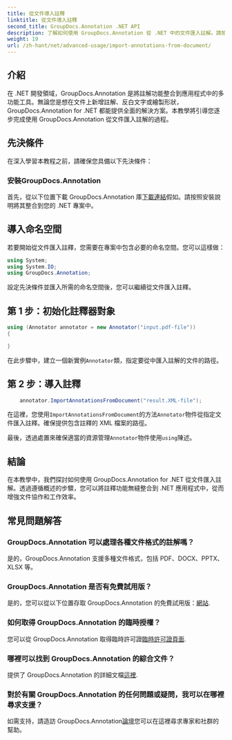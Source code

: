 ```yaml
---
title: 從文件導入註釋
linktitle: 從文件導入註釋
second_title: GroupDocs.Annotation .NET API
description: 了解如何使用 GroupDocs.Annotation 從 .NET 中的文件匯入註解。請按照我們的逐步教學進行無縫整合。
weight: 19
url: /zh-hant/net/advanced-usage/import-annotations-from-document/
---
```

## 介紹
在 .NET 開發領域，GroupDocs.Annotation 是將註解功能整合到應用程式中的多功能工具。無論您是想在文件上新增註解、反白文字或繪製形狀，GroupDocs.Annotation for .NET 都能提供全面的解決方案。本教學將引導您逐步完成使用 GroupDocs.Annotation 從文件匯入註解的過程。
## 先決條件
在深入學習本教程之前，請確保您具備以下先決條件：
### 安裝GroupDocs.Annotation
首先，從以下位置下載 GroupDocs.Annotation 庫[下載連結](https://releases.groupdocs.com/annotation/net/)假如。請按照安裝說明將其整合到您的 .NET 專案中。

## 導入命名空間
若要開始從文件匯入註釋，您需要在專案中包含必要的命名空間。您可以這樣做：

```csharp
using System;
using System.IO;
using GroupDocs.Annotation;
```

設定先決條件並匯入所需的命名空間後，您可以繼續從文件匯入註釋。
## 第 1 步：初始化註釋器對象
```csharp
using (Annotator annotator = new Annotator("input.pdf-file"))
{

}
```
在此步驟中，建立一個新實例`Annotator`類，指定要從中匯入註解的文件的路徑。
## 第 2 步：導入註釋
```csharp
	annotator.ImportAnnotationsFromDocument("result.XML-file");
```
在這裡，您使用`ImportAnnotationsFromDocument`的方法`Annotator`物件從指定文件匯入註釋。確保提供包含註釋的 XML 檔案的路徑。

最後，透過處置來確保適當的資源管理`Annotator`物件使用`using`陳述。

## 結論
在本教學中，我們探討如何使用 GroupDocs.Annotation for .NET 從文件匯入註解。透過遵循概述的步驟，您可以將註釋功能無縫整合到 .NET 應用程式中，從而增強文件協作和工作效率。
## 常見問題解答
### GroupDocs.Annotation 可以處理各種文件格式的註解嗎？
是的，GroupDocs.Annotation 支援多種文件格式，包括 PDF、DOCX、PPTX、XLSX 等。
### GroupDocs.Annotation 是否有免費試用版？
是的，您可以從以下位置存取 GroupDocs.Annotation 的免費試用版：[網站](https://releases.groupdocs.com/).
### 如何取得 GroupDocs.Annotation 的臨時授權？
您可以從 GroupDocs.Annotation 取得臨時許可證[臨時許可證頁面](https://purchase.groupdocs.com/temporary-license/).
### 哪裡可以找到 GroupDocs.Annotation 的綜合文件？
提供了 GroupDocs.Annotation 的詳細文檔[這裡](https://tutorials.groupdocs.com/annotation/net/).
### 對於有關 GroupDocs.Annotation 的任何問題或疑問，我可以在哪裡尋求支援？
如需支持，請造訪 GroupDocs.Annotation[論壇](https://forum.groupdocs.com/c/annotation/10)您可以在這裡尋求專家和社群的幫助。